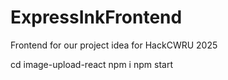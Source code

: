 # ExpressInkFrontend
Frontend for our project idea for HackCWRU 2025




cd image-upload-react
npm i
npm start


